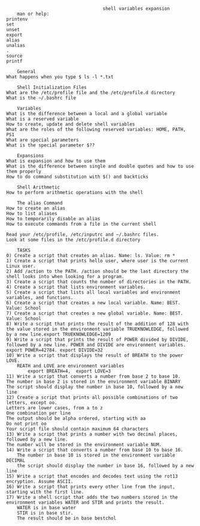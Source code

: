                                         shell variables expansion
		man or help:
	printenv
	set
	unset
	export
	alias
	unalias
	.
	source
	printf

		General
	What happens when you type $ ls -l *.txt

		Shell Initialization Files
	What are the /etc/profile file and the /etc/profile.d directory
	What is the ~/.bashrc file

		Variables
	What is the difference between a local and a global variable
	What is a reserved variable
	How to create, update and delete shell variables
	What are the roles of the following reserved variables: HOME, PATH, PS1
	What are special parameters
	What is the special parameter $??

		Expansions
	What is expansion and how to use them
	What is the difference between single and double quotes and how to use them properly
	How to do command substitution with $() and backticks

		Shell Arithmetic
	How to perform arithmetic operations with the shell

		The alias Command
	How to create an alias
	How to list aliases
	How to temporarily disable an alias
	How to execute commands from a file in the current shell

	Read your /etc/profile, /etc/inputrc and ~/.bashrc files.
	Look at some files in the /etc/profile.d directory

		TASKS
	0) Create a script that creates an alias. Name: ls. Value: rm *
	1) Create a script that prints hello user, where user is the current Linux user.
	2) Add /action to the PATH. /action should be the last directory the shell looks into when looking for a program.
	3) Create a script that counts the number of directories in the PATH.
	4) Create a script that lists environment variables.
	5) Create a script that lists all local variables and environment variables, and functions.
	6) Create a script that creates a new local variable. Name: BEST. Value: School
	7) Create a script that creates a new global variable. Name: BEST. Value: School
	8) Write a script that prints the result of the addition of 128 with the value stored in the environment variable TRUEKNOWLEDGE, followed by a new line.export TRUEKNOWLEDGE=1209
	9) Write a script that prints the result of POWER divided by DIVIDE, followed by a new line. POWER and DIVIDE are environment variables. export POWER=42784. export DIVIDE=32
	10) Write a script that displays the result of BREATH to the power LOVE. 
		REATH and LOVE are environment variables
			export BREATH=4,  export LOVE=3
	11) Write a script that converts a number from base 2 to base 10.
	The number in base 2 is stored in the environment variable BINARY
	The script should display the number in base 10, followed by a new line
	12) Create a script that prints all possible combinations of two letters, except oo.
	Letters are lower cases, from a to z
	One combination per line
	The output should be alpha ordered, starting with aa
	Do not print oo
	Your script file should contain maximum 64 characters
	13) Write a script that prints a number with two decimal places, followed by a new line.
	The number will be stored in the environment variable NUM.
	14) Write a script that converts a number from base 10 to base 16.
		The number in base 10 is stored in the environment variable DECIMAL
		the script should display the number in base 16, followed by a new line
	15) Write a script that encodes and decodes text using the rot13 encryption. Assume ASCII.
	16) Write a script that prints every other line from the input, starting with the first line.
	17) Write a shell script that adds the two numbers stored in the environment variables WATER and STIR and prints the result.
		WATER is in base water
		STIR is in base stir.
		The result should be in base bestchol
